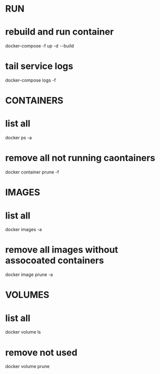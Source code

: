 # RUN

# rebuild and run container 
docker-compose -f <docker-compose-config-file> up -d --build <service-name>

# tail service logs
docker-compose logs -f <service-name>

# CONTAINERS

# list all
docker ps -a

# remove all not running caontainers 
docker container prune -f

# IMAGES

# list all
docker images -a 

# remove all images without assocoated containers 
docker image prune -a

# VOLUMES

# list all
docker volume ls

# remove not used
docker volume prune